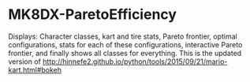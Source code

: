 # MK8DX-ParetoEfficiency
Displays: Character classes, kart and tire stats, Pareto frontier, optimal configurations, stats for each of these configurations, interactive Pareto frontier, and finally shows all classes for everything.
This is the updated version of http://hinnefe2.github.io/python/tools/2015/09/21/mario-kart.html#bokeh
